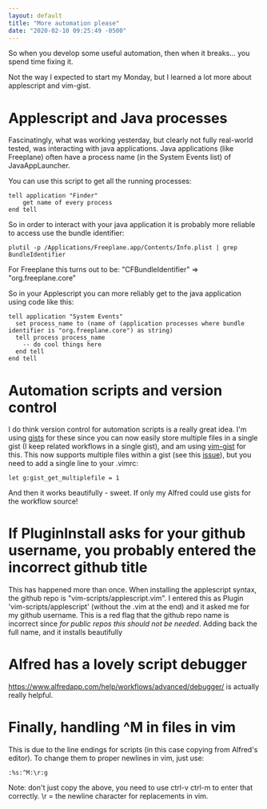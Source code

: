 ```yaml
---
layout: default
title: "More automation please"
date: "2020-02-10 09:25:49 -0500"
---
```


So when you develop some useful automation, then when it breaks... you spend time fixing it.

Not the way I expected to start my Monday, but I learned a lot more about applescript and vim-gist.

# Applescript and Java processes

Fascinatingly, what was working yesterday, but clearly not fully real-world tested, was interacting with java applications. Java applications (like Freeplane) often have a process name (in the System Events list) of JavaAppLauncher.

You can use this script to get all the running processes:

```
tell application "Finder"
	get name of every process
end tell
```

So in order to interact with your java application it is probably more reliable to access use the bundle identifier:

```
plutil -p /Applications/Freeplane.app/Contents/Info.plist | grep BundleIdentifier
```

For Freeplane this turns out to be: "CFBundleIdentifier" => "org.freeplane.core"

So in your Applescript you can more reliably get to the java application using code like this:

```
tell application "System Events"
  set process_name to (name of (application processes where bundle identifier is "org.freeplane.core") as string)
  tell process process_name
    -- do cool things here
  end tell
end tell
```

# Automation scripts and version control

I do think version control for automation scripts is a really great idea. I'm using [gists](https://gist.github/com) for these since you can now easily store multiple files in a single gist (I keep related workflows in a single gist), and am using [vim-gist](https://github.com/mattn/vim-gist) for this. This now supports multiple files within a gist (see this [issue](https://github.com/mattn/vim-gist/issues/56)), but you need to add a single line to your .vimrc:

```
let g:gist_get_multiplefile = 1
```

And then it works beautifully - sweet. If only my Alfred could use gists for the workflow source!

# If PluginInstall asks for your github username, you probably entered the incorrect github title

This has happened more than once. When installing the applescript syntax, the github repo is "vim-scripts/applescript.vim". I entered this as Plugin 'vim-scripts/applescript' (without the .vim at the end) and it asked me for my github username. This is a red flag that the github repo name is incorrect since *for public repos this should not be needed*. Adding back the full name, and it installs beautifully

# Alfred has a lovely script debugger

https://www.alfredapp.com/help/workflows/advanced/debugger/ is actually really helpful.

# Finally, handling ^M in files in vim

This is due to the line endings for scripts (in this case copying from Alfred's editor). To change them to proper newlines in vim, just use:

```
:%s:^M:\r:g
```

Note: don't just copy the above, you need to use ctrl-v ctrl-m to enter that correctly. \r = the newline character for replacements in vim.





